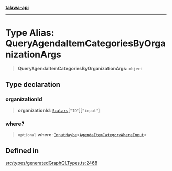 [**talawa-api**](../../../README.md)

***

# Type Alias: QueryAgendaItemCategoriesByOrganizationArgs

> **QueryAgendaItemCategoriesByOrganizationArgs**: `object`

## Type declaration

### organizationId

> **organizationId**: [`Scalars`](Scalars.md)\[`"ID"`\]\[`"input"`\]

### where?

> `optional` **where**: [`InputMaybe`](InputMaybe.md)\<[`AgendaItemCategoryWhereInput`](AgendaItemCategoryWhereInput.md)\>

## Defined in

[src/types/generatedGraphQLTypes.ts:2468](https://github.com/Suyash878/talawa-api/blob/f376d03c37e9acd046e7cc983947432c95f74442/src/types/generatedGraphQLTypes.ts#L2468)
